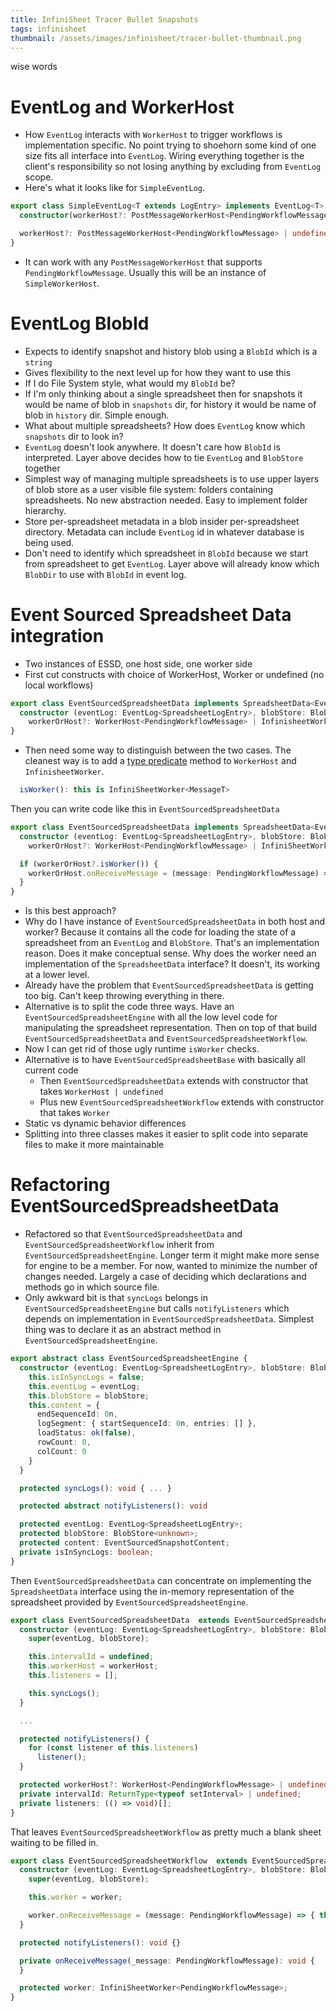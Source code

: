 ```yaml
---
title: InfiniSheet Tracer Bullet Snapshots
tags: infinisheet
thumbnail: /assets/images/infinisheet/tracer-bullet-thumbnail.png
---
```


wise words

# EventLog and WorkerHost

* How `EventLog` interacts with `WorkerHost` to trigger workflows is implementation specific. No point trying to shoehorn some kind of one size fits all interface into `EventLog`. Wiring everything together is the client's responsibility so not losing anything by excluding from `EventLog` scope.
* Here's what it looks like for `SimpleEventLog`.

```ts
export class SimpleEventLog<T extends LogEntry> implements EventLog<T> {
  constructor(workerHost?: PostMessageWorkerHost<PendingWorkflowMessage>)

  workerHost?: PostMessageWorkerHost<PendingWorkflowMessage> | undefined;
}
```

* It can work with any `PostMessageWorkerHost` that supports `PendingWorkflowMessage`. Usually this will be an instance of `SimpleWorkerHost`.

# EventLog BlobId

* Expects to identify snapshot and history blob using a `BlobId` which is a `string`
* Gives flexibility to the next level up for how they want to use this
* If I do File System style, what would my `BlobId` be?
* If I'm only thinking about a single spreadsheet then for snapshots it would be name of blob in `snapshots` dir, for history it would be name of blob in `history` dir. Simple enough.
* What about multiple spreadsheets? How does `EventLog` know which `snapshots` dir to look in? 
* `EventLog` doesn't look anywhere. It doesn't care how `BlobId` is interpreted. Layer above decides how to tie `EventLog` and `BlobStore` together
* Simplest way of managing multiple spreadsheets is to use upper layers of blob store as a user visible file system: folders containing spreadsheets. No new abstraction needed. Easy to implement folder hierarchy. 
* Store per-spreadsheet metadata in a blob insider per-spreadsheet directory. Metadata can include `EventLog` id in whatever database is being used.
* Don't need to identify which spreadsheet in `BlobId` because we start from spreadsheet to get `EventLog`. Layer above will already know which `BlobDir` to use with `BlobId` in event log. 

# Event Sourced Spreadsheet Data integration

* Two instances of ESSD, one host side, one worker side
* First cut constructs with choice of WorkerHost, Worker or undefined (no local workflows)

```ts
export class EventSourcedSpreadsheetData implements SpreadsheetData<EventSourcedSnapshot> {
  constructor (eventLog: EventLog<SpreadsheetLogEntry>, blobStore: BlobStore<unknown>, 
    workerOrHost?: WorkerHost<PendingWorkflowMessage> | InfinisheetWorker<PendingWorkflowMessage>)
}
```

* Then need some way to distinguish between the two cases. The cleanest way is to add a [type predicate](https://www.typescriptlang.org/docs/handbook/2/narrowing.html#using-type-predicates) method to `WorkerHost` and `InfinisheetWorker`.

```ts
  isWorker(): this is InfiniSheetWorker<MessageT>
```

Then you can write code like this in `EventSourcedSpreadsheetData`

```ts
export class EventSourcedSpreadsheetData implements SpreadsheetData<EventSourcedSnapshot> {
  constructor (eventLog: EventLog<SpreadsheetLogEntry>, blobStore: BlobStore<unknown>, 
    workerOrHost?: WorkerHost<PendingWorkflowMessage> | InfiniSheetWorker<PendingWorkflowMessage>) {

  if (workerOrHost?.isWorker()) {
    workerOrHost.onReceiveMessage = (message: PendingWorkflowMessage) => { this.onReceiveMessage(message); }
  }
}
```

* Is this best approach?
* Why do I have instance of `EventSourcedSpreadsheetData` in both host and worker? Because it contains all the code for loading the state of a spreadsheet from an `EventLog` and `BlobStore`. That's an implementation reason. Does it make conceptual sense. Why does the worker need an implementation of the `SpreadsheetData` interface? It doesn't, its working at a lower level.
* Already have the problem that `EventSourcedSpreadsheetData` is getting too big. Can't keep throwing everything in there.
* Alternative is to split the code three ways. Have an `EventSourcedSpreadsheetEngine` with all the low level code for manipulating the spreadsheet representation. Then on top of that build `EventSourcedSpreadsheetData` and `EventSourcedSpreadsheetWorkflow`. 
* Now I can get rid of those ugly runtime `isWorker` checks. 
* Alternative is to have `EventSourcedSpreadsheetBase` with basically all current code
  * Then `EventSourcedSpreadsheetData` extends with constructor that takes `WorkerHost | undefined`
  * Plus new `EventSourcedSpreadsheetWorkflow` extends with constructor that takes `Worker`
* Static vs dynamic behavior differences
* Splitting into three classes makes it easier to split code into separate files to make it more maintainable

# Refactoring EventSourcedSpreadsheetData

* Refactored so that `EventSourcedSpreadsheetData` and `EventSourcedSpreadsheetWorkflow` inherit from `EventSourcedSpreadsheetEngine`. Longer term it might make more sense for engine to be a member. For now, wanted to minimize the number of changes needed. Largely a case of deciding which declarations and methods go in which source file.
* Only awkward bit is that `syncLogs` belongs in `EventSourcedSpreadsheetEngine` but calls `notifyListeners` which depends on implementation in `EventSourcedSpreadsheetData`. Simplest thing was to declare it as an abstract method in `EventSourcedSpreadsheetEngine`.

```ts
export abstract class EventSourcedSpreadsheetEngine {
  constructor (eventLog: EventLog<SpreadsheetLogEntry>, blobStore: BlobStore<unknown>) {
    this.isInSyncLogs = false;
    this.eventLog = eventLog;
    this.blobStore = blobStore;
    this.content = {
      endSequenceId: 0n,
      logSegment: { startSequenceId: 0n, entries: [] },
      loadStatus: ok(false),
      rowCount: 0,
      colCount: 0
    }
  }

  protected syncLogs(): void { ... }

  protected abstract notifyListeners(): void

  protected eventLog: EventLog<SpreadsheetLogEntry>;
  protected blobStore: BlobStore<unknown>;
  protected content: EventSourcedSnapshotContent;
  private isInSyncLogs: boolean;
}
```

Then `EventSourcedSpreadsheetData` can concentrate on implementing the `SpreadsheetData` interface using the in-memory representation of the spreadsheet provided by `EventSourcedSpreadsheetEngine`.

```ts
export class EventSourcedSpreadsheetData  extends EventSourcedSpreadsheetEngine implements SpreadsheetData<EventSourcedSnapshot> {
  constructor (eventLog: EventLog<SpreadsheetLogEntry>, blobStore: BlobStore<unknown>, workerHost?: WorkerHost<PendingWorkflowMessage>) {
    super(eventLog, blobStore);

    this.intervalId = undefined;
    this.workerHost = workerHost;
    this.listeners = [];

    this.syncLogs();
  }

  ...

  protected notifyListeners() {
    for (const listener of this.listeners)
      listener();
  }

  protected workerHost?: WorkerHost<PendingWorkflowMessage> | undefined;
  private intervalId: ReturnType<typeof setInterval> | undefined;
  private listeners: (() => void)[];
}
```

That leaves `EventSourcedSpreadsheetWorkflow` as pretty much a blank sheet waiting to be filled in.

```ts
export class EventSourcedSpreadsheetWorkflow  extends EventSourcedSpreadsheetEngine {
  constructor (eventLog: EventLog<SpreadsheetLogEntry>, blobStore: BlobStore<unknown>, worker: InfiniSheetWorker<PendingWorkflowMessage>) {
    super(eventLog, blobStore);

    this.worker = worker;

    worker.onReceiveMessage = (message: PendingWorkflowMessage) => { this.onReceiveMessage(message); }
  }

  protected notifyListeners(): void {}

  private onReceiveMessage(_message: PendingWorkflowMessage): void {
  }

  protected worker: InfiniSheetWorker<PendingWorkflowMessage>;
}
```
